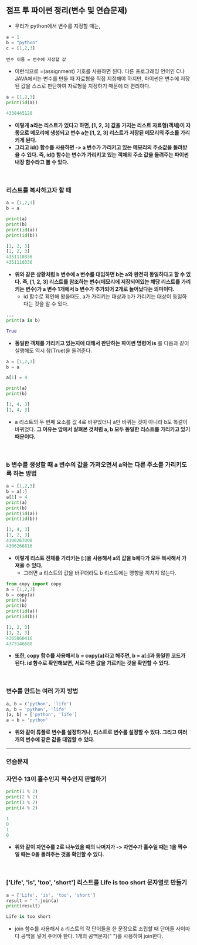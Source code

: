 ## 점프 투 파이썬 정리(변수 및 연습문제)
- 우리가 python에서 변수를 지정할 때는, 

```python
a = 1
b = "python"
c = [1,2,3]
```

```terminal
변수 이름 = 변수에 저장할 값
```

- 이런식으로 =(assignment) 기호를 사용하면 된다. 다른 프로그래밍 언어인 C나 JAVA에서는 변수를 만들 때 자료형을 직접 지정해야 하지만, 파이썬은 변수에 저장된 값을 스스로 판단하여 자료형을 지정하기 때문에 더 편리하다.

```python
a = [1,2,3]
print(id(a))

4338445120
```

- **이렇게 a라는 리스트가 있다고 하면, [1, 2, 3] 값을 가지는 리스트 자료형(객체)이 자동으로 메모리에 생성되고 변수 a는 [1, 2, 3] 리스트가 저장된 메모리의 주소를 가리키게 된다.**
- **그리고 id() 함수를 사용하면 -> a 변수가 가리키고 있는 메모리의 주소값을 돌려받을 수 있다. 즉, id() 함수는 변수가 가리키고 있는 객체의 주소 값을 돌려주는 파이썬 내장 함수라고 볼 수 있다.**

<br>

### 리스트를 복사하고자 할 때

```python
a = [1,2,3]
b = a

print(a)
print(b)
print(id(a))
print(id(b))

[1, 2, 3]
[1, 2, 3]
4351110336
4351110336
```

- **위와 같은 상황처럼 b 변수에 a 변수를 대입하면 b는 a와 완전히 동일하다고 할 수 있다. 즉, [1, 2, 3] 리스트를 참조하는 변수(메모리에 저장되어있는 해당 리스트를 가리키는 변수)가 a 변수 1개에서 b 변수가 추가되어 2개로 늘어났다는 의미이다.**
  - id 함수로 확인해 봤을때도, a가 가리키는 대상과 b가 가리키는 대상이 동일하다는 것을 알 수 있다.

```python
...
print(a is b)

True
```

- **동일한 객체를 가리키고 있는지에 대해서 판단하는 파이썬 명령어 is** 를 다음과 같이 실행해도 역시 참(True)을 돌려준다.

```python
a = [1,2,3]
b = a

a[1] = 4

print(a)
print(b)

[1, 4, 3]
[1, 4, 3]
```

- a 리스트의 두 번째 요소를 값 4로 바꾸었더니 a만 바뀌는 것이 아니라 b도 똑같이 바뀌었다. **그 이유는 앞에서 살펴본 것처럼 a, b 모두 동일한 리스트를 가리키고 있기 때문이다.**

<br>

### b 변수를 생성할 때 a 변수의 값을 가져오면서 a와는 다른 주소를 가리키도록 하는 방법

```python
a = [1,2,3]
b = a[:]
a[1] = 4
print(a)
print(b)
print(id(a))
print(id(b))

[1, 4, 3]
[1, 2, 3]
4306267008
4306266816
```

- **이렇게 리스트 전체를 가리키는 [:]을 사용해서 a의 값을 b에다가 모두 복사해서 가져올 수 있다.**
  - 그러면 a 리스트의 값을 바꾸더라도 b 리스트에는 영향을 끼치지 않는다.

```python
from copy import copy
a = [1,2,3]
b = copy(a)
print(a)
print(b)
print(id(a))
print(id(b))

[1, 2, 3]
[1, 2, 3]
4365860416
4373146688
```

- **또한, copy 함수를 사용해서 b = copy(a)라고 해주면, b = a[:]과 동일한 코드가 된다. id 함수로 확인해보면, 서로 다른 값을 가르키는 것을 확인할 수 있다.**

<br>

### 변수를 만드는 여러 가지 방법

```python
a, b = ('python', 'life')
a, b = 'python', 'life'
[a, b] = ['python', 'life']
a = b = 'python'
```

- **위와 같이 튜플로 변수를 설정하거나, 리스트로 변수를 설정할 수 있다. 그리고 여러 개의 변수에 같은 값을 대입할 수 있다.**

* * *

### 연습문제

### 자연수 13이 홀수인지 짝수인지 판별하기

```python
print(1 % 2)
print(2 % 2)
print(3 % 2)
print(4 % 2)

1
0
1
0
```

- **위와 같이 자연수를 2로 나누었을 때의 나머지가 -> 자연수가 홀수일 때는 1을 짝수일 때는 0을 돌려주는 것을 확인할 수 있다.**

<br>

### ['Life', 'is', 'too', 'short'] 리스트를 Life is too short 문자열로 만들기

```python
a = ['Life', 'is', 'too', 'short']
result = " ".join(a)
print(result)

Life is too short
```
- join 함수를 사용해서 a 리스트의 각 단어들을 한 문장으로 조립할 때 단어들 사이마다 공백을 넣어 주어야 한다. 1개의 공백문자(" ")를 사용하여 join한다.





